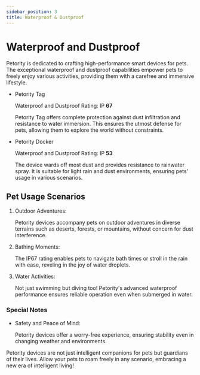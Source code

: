 ```yaml
---
sidebar_position: 3
title: Waterproof & Dustproof
---
```


# Waterproof and Dustproof
Petority is dedicated to crafting high-performance smart devices for pets. The exceptional waterproof and dustproof capabilities empower pets to freely enjoy various activities, providing them with a carefree and immersive lifestyle.

+ Petority Tag

	Waterproof and Dustproof Rating: IP **67**

	Petority Tag offers complete protection against dust infiltration and resistance to water immersion. This ensures the utmost defense for pets, allowing them to explore the world without constraints.

+ Petority Docker

	Waterproof and Dustproof Rating: IP **53**

	The device wards off most dust and provides resistance to rainwater spray. It is suitable for light rain and dust environments, ensuring pets' usage in various scenarios.

## Pet Usage Scenarios
1. Outdoor Adventures:

	Petority devices accompany pets on outdoor adventures in diverse terrains such as deserts, forests, or mountains, without concern for dust interference.

2. Bathing Moments:

	The IP67 rating enables pets to navigate bath times or stroll in the rain with ease, reveling in the joy of water droplets.

3. Water Activities:

	Not just swimming but diving too! Petority's advanced waterproof performance ensures reliable operation even when submerged in water.

### Special Notes

+ Safety and Peace of Mind:

	Petority devices offer a worry-free experience, ensuring stability even in changing weather and environments.

Petority devices are not just intelligent companions for pets but guardians of their lives. Allow your pets to roam freely in any scenario, embracing a new era of intelligent living!